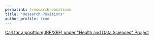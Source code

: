 ```yaml
---
permalink: /research-positions
title: "Research Positions"
author_profile: true
---
```


<a href="../postions.pdf" target="_blank">Call for a posittion(JRF/SRF) under "Health and Data Sciences" Project</a>
